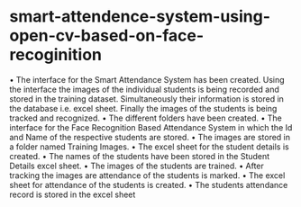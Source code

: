 # smart-attendence-system-using-open-cv-based-on-face-recoginition

•	The interface for the Smart Attendance System has been created. Using the interface the images of the individual students is being recorded and stored in the training dataset. Simultaneously their information is stored in the database i.e. excel sheet. Finally the images of the students is being tracked and recognized.
• The different folders have been created.
• The interface for the Face Recognition Based Attendance System in which the Id and Name of the respective students are stored.
• The images are stored in a folder named Training Images.
• The excel sheet for the student details is created.
• The names of the students have been stored in the Student Details excel sheet.
• The images of the students are trained.
•	After tracking the images are attendance of the students is marked.
• The excel sheet for attendance of the students is created.
•	The students attendance record is stored in the excel sheet
